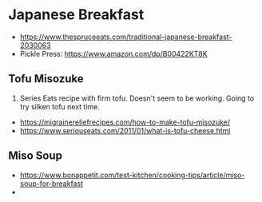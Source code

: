 # Japanese Breakfast

* https://www.thespruceeats.com/traditional-japanese-breakfast-2030063
* Pickle Press: https://www.amazon.com/dp/B00422KT8K


## Tofu Misozuke

1. Series Eats recipe with firm tofu. Doesn't seem to be working. Going to try silken tofu next time.

* https://migrainereliefrecipes.com/how-to-make-tofu-misozuke/
* https://www.seriouseats.com/2011/01/what-is-tofu-cheese.html

## Miso Soup

* https://www.bonappetit.com/test-kitchen/cooking-tips/article/miso-soup-for-breakfast
* 
